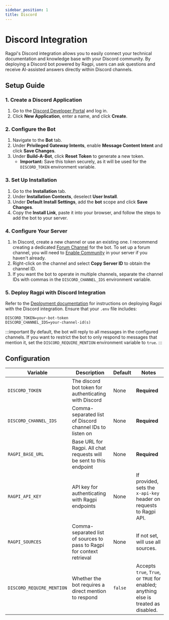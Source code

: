 ```yaml
---
sidebar_position: 1
title: Discord
---
```


# Discord Integration

Ragpi's Discord integration allows you to easily connect your technical documentation and knowledge base with your Discord community. By deploying a Discord bot powered by Ragpi, users can ask questions and receive AI-assisted answers directly within Discord channels.

## Setup Guide

### 1. Create a Discord Application

1. Go to the [Discord Developer Portal](https://discord.com/developers/applications) and log in.
2. Click **New Application**, enter a name, and click **Create**.

### 2. Configure the Bot

1. Navigate to the **Bot** tab.
2. Under **Privileged Gateway Intents**, enable **Message Content Intent** and click **Save Changes**.
3. Under **Build-A-Bot**, click **Reset Token** to generate a new token.
   - **Important:** Save this token securely, as it will be used for the `DISCORD_TOKEN` environment variable.

### 3. Set Up Installation

1. Go to the **Installation** tab.
2. Under **Installation Contexts**, deselect **User Install**.
3. Under **Default Install Settings**, add the **bot** scope and click **Save Changes**.
4. Copy the **Install Link**, paste it into your browser, and follow the steps to add the bot to your server.

### 4. Configure Your Server

1. In Discord, create a new channel or use an existing one. I recommend creating a dedicated [Forum Channel](https://support.discord.com/hc/en-us/articles/6208479917079-Forum-Channels-FAQ) for the bot. To set up a forum channel, you will need to [Enable Community](https://support.discord.com/hc/en-us/articles/360047132851-Enabling-Your-Community-Server) in your server if you haven't already.
2. Right-click on the channel and select **Copy Server ID** to obtain the channel ID.
3. If you want the bot to operate in multiple channels, separate the channel IDs with commas in the `DISCORD_CHANNEL_IDS` environment variable.

### 5. Deploy Ragpi with Discord Integration

Refer to the [Deployment documentation](/deploymentl) for instructions on deploying Ragpi with the Discord integration.
Ensure that your `.env` file includes:

```env
DISCORD_TOKEN=your-bot-token
DISCORD_CHANNEL_IDS=your-channel-id(s)
```

:::important
By default, the bot will reply to all messages in the configured channels. If you want to restrict the bot to only respond to messages that mention it, set the `DISCORD_REQUIRE_MENTION` environment variable to `true`.
:::

## Configuration

| Variable                  | Description                                                            | Default | Notes                                                                                |
| ------------------------- | ---------------------------------------------------------------------- | ------- | ------------------------------------------------------------------------------------ |
| `DISCORD_TOKEN`           | The discord bot token for authenticating with Discord                  | None    | **Required**                                                                         |
| `DISCORD_CHANNEL_IDS`     | Comma-separated list of Discord channel IDs to listen on               | None    | **Required**                                                                         |
| `RAGPI_BASE_URL`          | Base URL for Ragpi. All chat requests will be sent to this endpoint    | None    | **Required**                                                                         |
| `RAGPI_API_KEY`           | API key for authenticating with Ragpi endpoints                        | None    | If provided, sets the `x-api-key` header on requests to Ragpi API.                   |
| `RAGPI_SOURCES`           | Comma-separated list of sources to pass to Ragpi for context retrieval | None    | If not set, will use all sources.                                                    |
| `DISCORD_REQUIRE_MENTION` | Whether the bot requires a direct mention to respond                   | `false` | Accepts `true`, `True`, or `TRUE` for enabled; anything else is treated as disabled. |
